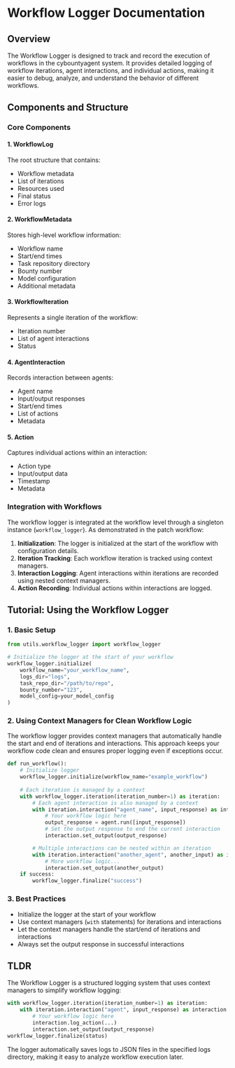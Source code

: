 # Workflow Logger Documentation

## Overview
The Workflow Logger is designed to track and record the execution of workflows in the cybountyagent system. It provides detailed logging of workflow iterations, agent interactions, and individual actions, making it easier to debug, analyze, and understand the behavior of different workflows.

## Components and Structure

### Core Components

#### 1. WorkflowLog
The root structure that contains:
- Workflow metadata
- List of iterations
- Resources used
- Final status
- Error logs

#### 2. WorkflowMetadata
Stores high-level workflow information:
- Workflow name
- Start/end times
- Task repository directory
- Bounty number
- Model configuration
- Additional metadata

#### 3. WorkflowIteration
Represents a single iteration of the workflow:
- Iteration number
- List of agent interactions
- Status

#### 4. AgentInteraction
Records interaction between agents:
- Agent name
- Input/output responses
- Start/end times
- List of actions
- Metadata

#### 5. Action
Captures individual actions within an interaction:
- Action type
- Input/output data
- Timestamp
- Metadata

### Integration with Workflows

The workflow logger is integrated at the workflow level through a singleton instance (`workflow_logger`). As demonstrated in the patch workflow:

1. **Initialization**: The logger is initialized at the start of the workflow with configuration details.
2. **Iteration Tracking**: Each workflow iteration is tracked using context managers.
3. **Interaction Logging**: Agent interactions within iterations are recorded using nested context managers.
4. **Action Recording**: Individual actions within interactions are logged.

## Tutorial: Using the Workflow Logger

### 1. Basic Setup

```python
from utils.workflow_logger import workflow_logger

# Initialize the logger at the start of your workflow
workflow_logger.initialize(
    workflow_name="your_workflow_name",
    logs_dir="logs",
    task_repo_dir="/path/to/repo",
    bounty_number="123",
    model_config=your_model_config
)
```

### 2. Using Context Managers for Clean Workflow Logic

The workflow logger provides context managers that automatically handle the start and end of iterations and interactions. This approach keeps your workflow code clean and ensures proper logging even if exceptions occur.

```python
def run_workflow():
    # Initialize logger
    workflow_logger.initialize(workflow_name="example_workflow")
    
    # Each iteration is managed by a context
    with workflow_logger.iteration(iteration_number=1) as iteration:
        # Each agent interaction is also managed by a context
        with iteration.interaction("agent_name", input_response) as interaction:
            # Your workflow logic here
            output_response = agent.run([input_response])
            # Set the output response to end the current interaction
            interaction.set_output(output_response)

        # Multiple interactions can be nested within an iteration
        with iteration.interaction("another_agent", another_input) as interaction:
            # More workflow logic...
            interaction.set_output(another_output)
    if success:
        workflow_logger.finalize("success")
```

### 3. Best Practices

- Initialize the logger at the start of your workflow
- Use context managers (`with` statements) for iterations and interactions
- Let the context managers handle the start/end of iterations and interactions
- Always set the output response in successful interactions

## TLDR

The Workflow Logger is a structured logging system that uses context managers to simplify workflow logging:

```python
with workflow_logger.iteration(iteration_number=1) as iteration:
    with iteration.interaction("agent", input_response) as interaction:
        # Your workflow logic here
        interaction.log_action(...)
        interaction.set_output(output_response)
workflow_logger.finalize(status)
```

The logger automatically saves logs to JSON files in the specified logs directory, making it easy to analyze workflow execution later.
